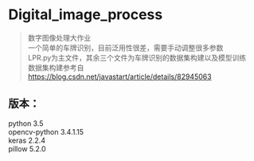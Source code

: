 # Digital_image_process  
>数字图像处理大作业  
>一个简单的车牌识别，目前泛用性很差，需要手动调整很多参数  
>LPR.py为主文件，其余三个文件为车牌识别的数据集构建以及模型训练  
>数据集构建参考自 https://blog.csdn.net/javastart/article/details/82945063  
## 版本：  
python 3.5  
opencv-python 3.4.1.15  
keras 2.2.4  
pillow 5.2.0  

